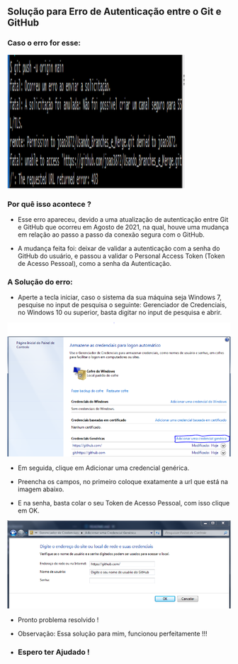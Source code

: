 ## Solução para Erro de Autenticação entre o Git e GitHub

### Caso o erro for esse:

<img src="imagens/erro_imagem.PNG" height="300px" width="400px" />

### Por quê isso acontece ?

* Esse erro apareceu, devido a uma atualização de autenticação entre Git e GitHub que ocorreu em Agosto de 2021, na qual, houve uma mudança em relação ao passo a passo da conexão segura com o GitHub.

* A mudança feita foi: deixar de validar a autenticação com a senha do GitHub do usuário, e passou a validar o Personal Access Token (Token de Acesso Pessoal), como a senha da Autenticação.


### A Solução do erro:

* Aperte a tecla iniciar, caso o sistema da sua máquina seja Windows 7, pesquise no input de pesquisa o seguinte: Gerenciador de Credenciais, no Windows 10 ou superior, basta digitar no input de pesquisa e abrir.

<img src="imagens/credenciais.PNG" />

* Em seguida, clique em Adicionar uma credencial genérica.

* Preencha os campos, no primeiro coloque exatamente a url que está na imagem abaixo.

* E na senha, basta colar o seu Token de Acesso Pessoal, com isso clique em OK.

<img src="imagens/solucao.PNG" />

* Pronto problema resolvido !

* Observação: Essa solução para mim, funcionou perfeitamente !!!

* ### Espero ter Ajudado !
